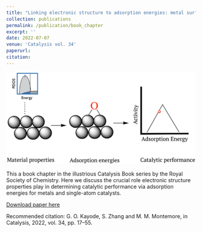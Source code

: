 ```yaml
---
title: "Linking electronic structure to adsorption energies: metal surfaces and single-atom catalysts"
collection: publications
permalink: /publication/book_chapter
excerpt: ''
date: 2022-07-07
venue: 'Catalysis vol. 34'
paperurl:
citation:
---
```

![book_chapter](/images/book_chapter.png)

This a book chapter in the illustrious Catalysis Book series by the Royal Society of Chemistry. Here we discuss the crucial role electronic structure properties play in determining catalytic performance via adsorption energies for metals and single-atom catalysts. 

[Download paper here](http://ebook.rsc.org/?DOI=10.1039/9781839165962-00017)


Recommended citation: G. O. Kayode, S. Zhang and M. M. Montemore, in Catalysis, 2022, vol. 34, pp. 17–55.